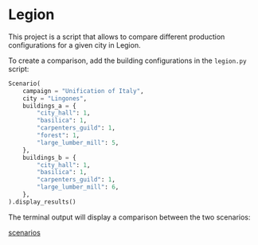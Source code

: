 # Legion

This project is a script that allows to compare different production configurations for a given city in Legion.

To create a comparison, add the building configurations in the `legion.py` script:

```python
Scenario(
    campaign = "Unification of Italy",
    city = "Lingones",
    buildings_a = {
        "city_hall": 1,
        "basilica": 1,
        "carpenters_guild": 1,
        "forest": 1,
        "large_lumber_mill": 5,
    },
    buildings_b = {
        "city_hall": 1,
        "basilica": 1,
        "carpenters_guild": 1,
        "large_lumber_mill": 6,
    },
).display_results()
```

The terminal output will display a comparison between the two scenarios:

[scenarios](img/scenario.png)
